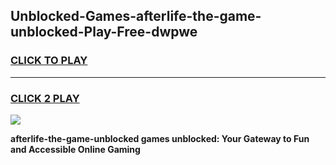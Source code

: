 
## Unblocked-Games-afterlife-the-game-unblocked-Play-Free-dwpwe
<h3>
<a href="https://premium76.site?title=afterlife-the-game-unblocked&ref=22A">CLICK TO PLAY</a></h3>
<hr>

<h3>
<a href="https://premium76.site?title=afterlife-the-game-unblocked&ref=22A">CLICK 2 PLAY</a>
  
</h3>

<a href="https://premium76.site?title=afterlife-the-game-unblocked&ref=22A"><img src="https://clearcache.store/games.png"></a>


**afterlife-the-game-unblocked games unblocked: Your Gateway to Fun and Accessible Online Gaming**
